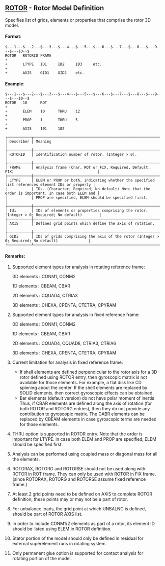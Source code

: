 ## [ROTOR](https://help.hexagonmi.com/bundle/MSC_Nastran_2022.4/page/Nastran_Combined_Book/qrg/bulkqrs/TOC.ROTOR.xhtml) - Rotor Model Definition

Specifies list of grids, elements or properties that comprise the rotor 3D model.

#### Format:

```nastran
$---1---$---2---$---3---$---4---$---5---$---6---$---7---$---8---$---9---$---10--$
ROTOR   ROTORID FRAME                                                   +       
+       LTYPE   ID1     ID2     ID3     etc.                            +       
+       AXIS    GID1    GID2    etc.                                            
```

#### Example:

```nastran
$---1---$---2---$---3---$---4---$---5---$---6---$---7---$---8---$---9---$---10--$
ROTOR   10      ROT                                                     +       
+       ELEM    10      THRU    12                                      +       
+       PROP    1       THRU    5                                       +       
+       AXIS    101     102                                                     
```

```text
┌───────────┬────────────────────────────────────────────────────────────────────────────────────────────────┐
│ Describer │ Meaning                                                                                        │
├───────────┼────────────────────────────────────────────────────────────────────────────────────────────────┤
│ ROTORID   │ Identification number of rotor. (Integer > 0).                                                 │
├───────────┼────────────────────────────────────────────────────────────────────────────────────────────────┤
│ FRAME     │ Analysis frame (Char, ROT or FIX, Required, Default: FIX)                                      │
├───────────┼────────────────────────────────────────────────────────────────────────────────────────────────┤
│ LTYPE     │ ELEM or PROP or both, indicating whether the specified list references element IDs or property │
│           │ IDs. (Character; Required; No default) Note that the order is important. In case both ELEM and │
│           │ PROP are specified, ELEM should be specified first.                                            │
├───────────┼────────────────────────────────────────────────────────────────────────────────────────────────┤
│ Idi       │ IDs of elements or properties comprising the rotor. (Integer > 0; Required; No default)        │
├───────────┼────────────────────────────────────────────────────────────────────────────────────────────────┤
│ AXIS      │ Defines grid points which define the axis of rotation.                                         │
├───────────┼────────────────────────────────────────────────────────────────────────────────────────────────┤
│ GIDi      │ IDs of grids comprising the axis of the rotor (Integer > 0; Required; No default)              │
└───────────┴────────────────────────────────────────────────────────────────────────────────────────────────┘
```

#### Remarks:

1. Supported element types for analysis in rotating reference frame:

    0D elements : CONM1, CONM2
    
    1D elements : CBEAM, CBAR
    
    2D elements : CQUAD4, CTRIA3
    
    3D elements : CHEXA, CPENTA, CTETRA, CPYRAM

2. Supported element types for analysis in fixed reference frame:

    0D elements : CONM1, CONM2
    
    1D elements : CBEAM, CBAR
    
    2D elements : CQUAD4, CQUAD8, CTRIA3, CTRIA6
    
    3D elements : CHEXA, CPENTA, CTETRA, CPYRAM

3. Current limitation for analysis in fixed reference frame:
    - If shell elements are defined perpendicular to the rotor axis for a 3D rotor defined using ROTOR entry, then gyroscopic matrix is not available for those elements. For example, a flat disk like CD spinning about the center. If the shell elements are replaced by SOLID elements, then correct gyroscopic effects can be obtained.
    - Bar elements (default version) do not have polar moment of inertia. Thus, if CBAR elements are defined along the axis of rotation (for both ROTOR and ROTORG entries), then they do not provide any contribution to gyroscopic matrix. The CABR elements can be replaced by CBEAM elements in case gyroscopic terms are needed for those elements.
4. THRU option is supported in ROTOR entry. Note that the order is important for LTYPE. In case both ELEM and PROP are specified, ELEM should be specified first.
5. Analysis can be performed using coupled mass or diagonal mass for all the elements.
6. ROTORAX, ROTORG and ROTORSE should not be used along with ROTOR in ROT frame. They can only be used with ROTOR in FIX frame. (since ROTORAX, ROTORG and ROTORSE assume fixed reference frame.)
7. At least 2 grid points need to be defined on AXIS to complete ROTOR definition, these points may or may not be a part of rotor.
8. For unbalance loads, the grid point at which UNBALNC is defined, should be part of ROTOR AXIS list.
9. In order to include CONM1/2 elements as part of a rotor, its element ID should be listed using ELEM in ROTOR definition.  
10. Stator portion of the model should only be defined in residual for external superelement runs in rotating system.
11. Only permanent glue option is supported for contact analysis for rotating portion of the model.
